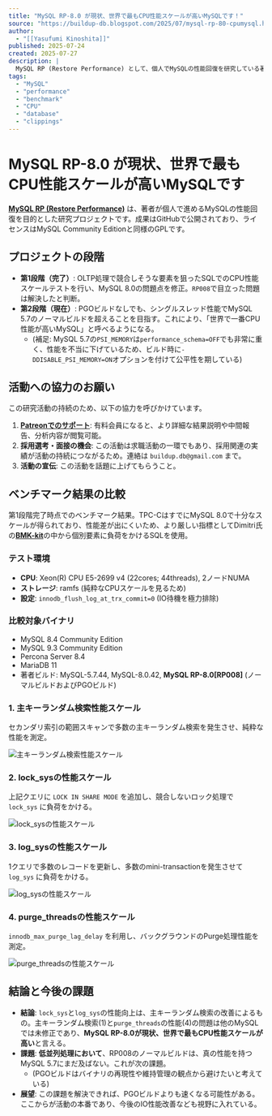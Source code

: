 ```yaml
---
title: "MySQL RP-8.0 が現状、世界で最もCPU性能スケールが高いMySQLです！"
source: "https://buildup-db.blogspot.com/2025/07/mysql-rp-80-cpumysql.html"
author:
  - "[[Yasufumi Kinoshita]]"
published: 2025-07-24
created: 2025-07-27
description: |
  MySQL RP (Restore Performance) として、個人でMySQLの性能回復を研究している著者による報告。MySQL RP-8.0が、特定のベンチマークにおいて他の主要なMySQLフォークやバージョンを上回り、世界で最も高いCPU性能スケールを達成したことをベンチマーク結果とともに示している。ただし、低並列処理性能にはまだ課題があることも言及している。
tags:
  - "MySQL"
  - "performance"
  - "benchmark"
  - "CPU"
  - "database"
  - "clippings"
---
```

# MySQL RP-8.0 が現状、世界で最もCPU性能スケールが高いMySQLです

[**MySQL RP (Restore Performance)**](https://github.com/buildup-db/mysql-server-RP) は、著者が個人で進めるMySQLの性能回復を目的とした研究プロジェクトです。成果はGitHubで公開されており、ライセンスはMySQL Community Editionと同様のGPLです。

## プロジェクトの段階

- **第1段階（完了）**: OLTP処理で競合しそうな要素を狙ったSQLでのCPU性能スケールテストを行い、MySQL 8.0の問題点を修正。`RP008`で目立った問題は解決したと判断。
- **第2段階（現在）**: PGOビルドなしでも、シングルスレッド性能でMySQL 5.7のノーマルビルドを超えることを目指す。これにより、「世界で一番CPU性能が高いMySQL」と呼べるようになる。
  - (補足: MySQL 5.7の`PSI_MEMORY`は`performance_schema=OFF`でも非常に重く、性能を不当に下げているため、ビルド時に`-DDISABLE_PSI_MEMORY=ON`オプションを付けて公平性を期している)

## 活動への協力のお願い

この研究活動の持続のため、以下の協力を呼びかけています。

1. **[Patreonでのサポート](https://www.patreon.com/buildup_db)**: 有料会員になると、より詳細な結果説明や中間報告、分析内容が閲覧可能。
2. **採用選考・面接の機会**: この活動は求職活動の一環でもあり、採用関連の実績が活動の持続につながるため。連絡は `buildup.db@gmail.com` まで。
3. **活動の宣伝**: この活動を話題に上げてもらうこと。

## ベンチマーク結果の比較

第1段階完了時点でのベンチマーク結果。TPC-CはすでにMySQL 8.0で十分なスケールが得られており、性能差が出にくいため、より厳しい指標としてDimitri氏の[**BMK-kit**](http://dimitrik.free.fr/blog/posts/mysql-perf-bmk-kit.html)の中から個別要素に負荷をかけるSQLを使用。

### テスト環境

- **CPU**: Xeon(R) CPU E5-2699 v4 (22cores; 44threads), 2ノードNUMA
- **ストレージ**: ramfs (純粋なCPUスケールを見るため)
- **設定**: `innodb_flush_log_at_trx_commit=0` (IO待機を極力排除)

### 比較対象バイナリ

- MySQL 8.4 Community Edition
- MySQL 9.3 Community Edition
- Percona Server 8.4
- MariaDB 11
- 著者ビルド: MySQL-5.7.44, MySQL-8.0.42, **MySQL RP-8.0[RP008]** (ノーマルビルドおよびPGOビルド)

### 1. 主キーランダム検索性能スケール

セカンダリ索引の範囲スキャンで多数の主キーランダム検索を発生させ、純粋な性能を測定。

![主キーランダム検索性能スケール](https://blogger.googleusercontent.com/img/b/R29vZ2xl/AVvXsEhod7qlqUp0G196xNlSmiAv9zZPVkdfcwVturgQaVoG3Uz6geMe0zdRRi1lidp-l8UVTNyqpgmbghjeBKfDaseUsdwAHAL80oodnedrrc_Jq7tVuBIWccz1BAYYt2BrExgSuN33DU1MVqs8pk5sNRJMeBWBBIFjsS2YLTUaLzcMdxL8ysWIbQkPp6EP2TrI/s16000/COMPARE1-RO_SecIDX100-ahiON.png)

### 2. lock_sysの性能スケール

上記クエリに `LOCK IN SHARE MODE` を追加し、競合しないロック処理で `lock_sys` に負荷をかける。

![lock_sysの性能スケール](https://blogger.googleusercontent.com/img/b/R29vZ2xl/AVvXsEgvbgSCOyuTvfo_31GswE43eEUO8ol_Popcc_4kCPEipEnLdZhyphenhyphenCxHnhtoHgeXKJlqf_mlQzuLDn8P-uTRDzFWgJhzDW0sEfJpwB6YApxTvzfbcCR0gRg2huPPv3Xi5IB49-PkdBWrZ9AE2e9GjyY4-tYKq8Y43YZXop0KCIBiyxKdRV3yDlCoLxGKHndC8/s16000/COMPARE1-RO_SecIDX100-S_LOCK.png)

### 3. log_sysの性能スケール

1クエリで多数のレコードを更新し、多数のmini-transactionを発生させて `log_sys` に負荷をかける。

![log_sysの性能スケール](https://blogger.googleusercontent.com/img/b/R29vZ2xl/AVvXsEjr1SLoO-H3TJVbj0pQbhDANpnUMlP7a0w7KQKwOk1eH64dFuPs2kWqva_uukggovSEBYbPG0ygBayEQJo-stopkoz6zu3c1Ag12CiA5ByvhxV697On7AhnDoBKK0Evv0Nk-fjVWymQCy74UctKZgYfXQTKgv8xrVl3nvLViUstdGIN82nfNXumu7XeHXIi/s16000/COMPARE1-upd_noidx100-ramfs.png)

### 4. purge_threadsの性能スケール

`innodb_max_purge_lag_delay` を利用し、バックグラウンドのPurge処理性能を測定。

![purge_threadsの性能スケール](https://blogger.googleusercontent.com/img/b/R29vZ2xl/AVvXsEjLvSHgH2NcgkURvvYMtHykisVEctRuhAMyH-EAN_Z7Ar8wDQe_rtqJbjX6rCUr_pRaOIcYlABaD7f0h7N7-e2-MoJlObFfpCcS7iz-CMiMyUNkMmXN9_nR6a9QU6DfVF9R8Suj25RuZrUZ1eXo4mMb5sY-psFl1sVF7a6q7L9OdER3-CyKSHPIku1VgdRP/s16000/COMPARE1-upd_idx100-ramfs-purge_threads.png)

## 結論と今後の課題

- **結論**: `lock_sys`と`log_sys`の性能向上は、主キーランダム検索の改善によるもの。主キーランダム検索(1)と`purge_threads`の性能(4)の問題は他のMySQLでは未修正であり、**MySQL RP-8.0が現状、世界で最もCPU性能スケールが高い**と言える。
- **課題**: **低並列処理において**、RP008のノーマルビルドは、真の性能を持つMySQL 5.7にまだ及ばない。これが次の課題。
  - (PGOビルドはバイナリの再現性や維持管理の観点から避けたいと考えている)
- **展望**: この課題を解決できれば、PGOビルドよりも速くなる可能性がある。ここからが活動の本番であり、今後のIO性能改善なども視野に入れている。
